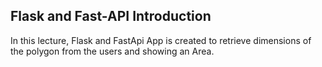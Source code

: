 ## Flask and Fast-API Introduction

In this lecture, Flask and FastApi App is created to retrieve dimensions of the polygon from the users and showing an Area.